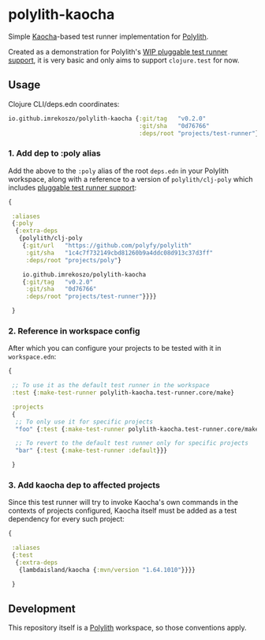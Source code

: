 # polylith-kaocha

Simple [Kaocha](https://github.com/lambdaisland/kaocha )-based test runner implementation
for [Polylith](https://github.com/polyfy/polylith/).

Created as a demonstration for
Polylith's [WIP pluggable test runner support](https://github.com/polyfy/polylith/pull/196), it is very basic and only
aims to support `clojure.test` for now.

## Usage

Clojure CLI/deps.edn coordinates:

```clojure
io.github.imrekoszo/polylith-kaocha {:git/tag   "v0.2.0"
                                     :git/sha   "0d76766"
                                     :deps/root "projects/test-runner"}
```

### 1. Add dep to :poly alias

Add the above to the `:poly` alias of the root `deps.edn` in your Polylith workspace, along with a reference to a
version of `polylith/clj-poly` which
includes [pluggable test runner support](https://github.com/polyfy/polylith/pull/196):

```clojure
{

 :aliases
 {:poly
  {:extra-deps
   {polylith/clj-poly
    {:git/url   "https://github.com/polyfy/polylith"
     :git/sha   "1c4c7f732149cbd81260b9a4ddc08d913c37d3ff"
     :deps/root "projects/poly"}

    io.github.imrekoszo/polylith-kaocha
    {:git/tag   "v0.2.0"
     :git/sha   "0d76766"
     :deps/root "projects/test-runner"}}}}

 }
```

### 2. Reference in workspace config

After which you can configure your projects to be tested with it in `workspace.edn`:

```clojure
{

 ;; To use it as the default test runner in the workspace
 :test {:make-test-runner polylith-kaocha.test-runner.core/make}

 :projects
 {
  ;; To only use it for specific projects
  "foo" {:test {:make-test-runner polylith-kaocha.test-runner.core/make}}

  ;; To revert to the default test runner only for specific projects
  "bar" {:test {:make-test-runner :default}}}

 }
```

### 3. Add kaocha dep to affected projects

Since this test runner will try to invoke Kaocha's own commands in the contexts of projects configured, Kaocha itself must be added as a test dependency for every such project:

```clojure
{

 :aliases
 {:test
  {:extra-deps
   {lambdaisland/kaocha {:mvn/version "1.64.1010"}}}}

 }
```

## Development

This repository itself is a [Polylith](https://github.com/polyfy/polylith/) workspace, so those conventions apply.
